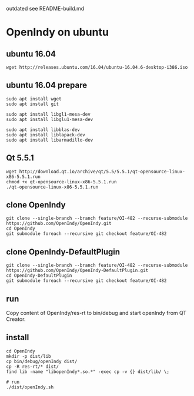 outdated see README-build.md

# OpenIndy on ubuntu

## ubuntu 16.04 
   
    wget http://releases.ubuntu.com/16.04/ubuntu-16.04.6-desktop-i386.iso

## ubuntu 16.04 prepare

    sudo apt install wget 
    sudo apt install git

    sudo apt install libgl1-mesa-dev
    sudo apt install libglu1-mesa-dev

    sudo apt install libblas-dev
    sudo apt install liblapack-dev
    sudo apt install libarmadillo-dev
  
## Qt 5.5.1

    wget http://download.qt.io/archive/qt/5.5/5.5.1/qt-opensource-linux-x86-5.5.1.run 
    chmod +x qt-opensource-linux-x86-5.5.1.run 
    ./qt-opensource-linux-x86-5.5.1.run

## clone OpenIndy

    git clone --single-branch --branch feature/OI-482 --recurse-submodule https://github.com/OpenIndy/OpenIndy.git
    cd OpenIndy
    git submodule foreach --recursive git checkout feature/OI-482

## clone OpenIndy-DefaultPlugin

    git clone --single-branch --branch feature/OI-482 --recurse-submodule https://github.com/OpenIndy/OpenIndy-DefaultPlugin.git
    cd OpenIndy-DefaultPlugin
    git submodule foreach --recursive git checkout feature/OI-482

## run

Copy content of OpenIndy/res-rt to bin/debug and start openIndy from QT Creator. 

## install

    cd OpenIndy
    mkdir -p dist/lib
    cp bin/debug/openIndy dist/
    cp -R res-rt/* dist/
    find lib -name "libopenIndy*.so.*" -exec cp -v {} dist/lib/ \;

    # run
    ./dist/openIndy.sh

